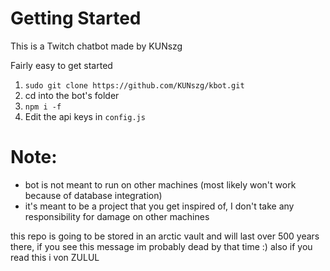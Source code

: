 # Getting Started

This is a Twitch chatbot made by KUNszg

Fairly easy to get started

1. `sudo git clone https://github.com/KUNszg/kbot.git`
2. cd into the bot's folder
3. `npm i -f`
4. Edit the api keys in `config.js`

# Note:
- bot is not meant to run on other machines (most likely won't work because of database integration)
- it's meant to be a project that you get inspired of, I don't take any responsibility for damage on other machines

this repo is going to be stored in an arctic vault and will last over 500 years there, if you see this message im probably dead by that time :) also if you read this i von ZULUL
